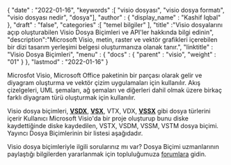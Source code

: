 {
  "date" : "2022-01-16",
  "keywords" :[ "visio dosyası", "visio dosya formatı", "visio dosyası nedir", "dosya"],
  "author" : {
    "display_name" : "Kashif Iqbal"
},
  "draft" : "false",
  "categories" :[ "temel bilgiler" ],
  "title" :"Visio dosyalarını açıp oluşturabilen Visio Dosya Biçimleri ve API'ler hakkında bilgi edinin",
  "description":"Microsoft Visio, metin, raster ve vektör grafikleri içerebilen bir dizi tasarım yerleşimi belgesi oluşturmanıza olanak tanır.",
  "linktitle" : "Visio Dosya Biçimleri",
  "menu" : {
    "docs" : {
      "parent" : "visio",
      "weight" : "01"
}
},
  "lastmod" : "2022-01-16"
}

Microsfot Visio, Microsoft Office paketinin bir parçası olarak gelir ve diyagram oluşturma ve vektör çizim uygulamaları için kullanılır. Akış çizelgeleri, UML şemaları, ağ şemaları ve diğerleri dahil olmak üzere birkaç farklı diyagram türü oluşturmak için kullanılır.

Visio dosya biçimleri, **[VSDX](/tr/visio/vsdx/)**, **[VSX](/tr/visio/vsx/)**, VTX, VDX, **[VSSX](/tr/visio/vssx/)** gibi dosya türlerini içerir Kullanıcı Microsoft Visio'da bir proje oluşturup bunu diske kaydettiğinde diske kaydedilen, VSTX, VSDM, VSSM, VSTM dosya biçimi. Yayıncı Dosya Biçimlerinin bir listesi aşağıdadır.

Visio dosya biçimleriyle ilgili sorularınız mı var? Dosya Biçimi uzmanlarının paylaştığı bilgilerden yararlanmak için topluluğumuza [forumlara](https://forum.fileformat.com/c/visio/31) gidin.

